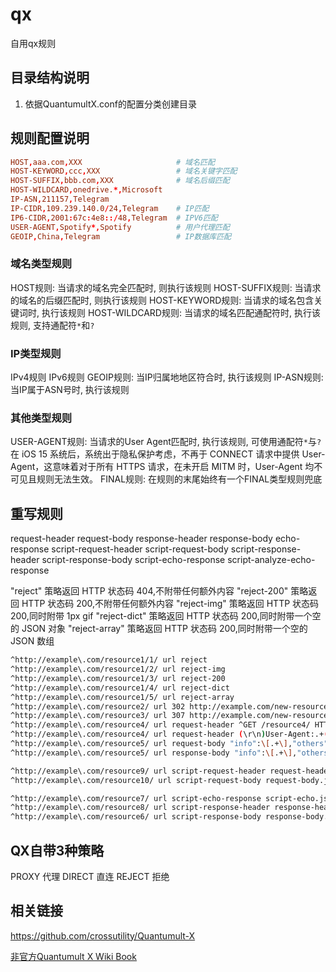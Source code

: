 # qx
自用qx规则

## 目录结构说明

1. 依据QuantumultX.conf的配置分类创建目录

## 规则配置说明

```conf
HOST,aaa.com,XXX                     # 域名匹配
HOST-KEYWORD,ccc,XXX                 # 域名关键字匹配
HOST-SUFFIX,bbb.com,XXX              # 域名后缀匹配
HOST-WILDCARD,onedrive.*,Microsoft
IP-ASN,211157,Telegram
IP-CIDR,109.239.140.0/24,Telegram    # IP匹配
IP6-CIDR,2001:67c:4e8::/48,Telegram  # IPV6匹配
USER-AGENT,Spotify*,Spotify          # 用户代理匹配
GEOIP,China,Telegram                 # IP数据库匹配
```

### 域名类型规则

HOST规则: 当请求的域名完全匹配时, 则执行该规则
HOST-SUFFIX规则: 当请求的域名的后缀匹配时, 则执行该规则
HOST-KEYWORD规则: 当请求的域名包含关键词时, 执行该规则
HOST-WILDCARD规则: 当请求的域名匹配通配符时, 执行该规则, 支持通配符`*`和`?`

### IP类型规则

IPv4规则
IPv6规则
GEOIP规则: 当IP归属地地区符合时, 执行该规则
IP-ASN规则: 当IP属于ASN号时, 执行该规则

### 其他类型规则

USER-AGENT规则: 当请求的User Agent匹配时, 执行该规则, 可使用通配符`*`与`?`
  在 iOS 15 系统后，系统出于隐私保护考虑，不再于 CONNECT 请求中提供 User-Agent，这意味着对于所有 HTTPS 请求，在未开启 MITM 时，User-Agent 均不可见且规则无法生效。
FINAL规则: 在规则的末尾始终有一个FINAL类型规则兜底


## 重写规则

request-header
request-body
response-header
response-body
echo-response
script-request-header
script-request-body
script-response-header
script-response-body
script-echo-response
script-analyze-echo-response

"reject"        策略返回 HTTP 状态码 404,不附带任何额外内容
"reject-200"    策略返回 HTTP 状态码 200,不附带任何额外内容
"reject-img"    策略返回 HTTP 状态码 200,同时附带 1px gif
"reject-dict"   策略返回 HTTP 状态码 200,同时附带一个空的 JSON 对象
"reject-array"  策略返回 HTTP 状态码 200,同时附带一个空的 JSON 数组

```sh
^http://example\.com/resource1/1/ url reject
^http://example\.com/resource1/2/ url reject-img
^http://example\.com/resource1/3/ url reject-200
^http://example\.com/resource1/4/ url reject-dict
^http://example\.com/resource1/5/ url reject-array
^http://example\.com/resource2/ url 302 http://example.com/new-resource2/
^http://example\.com/resource3/ url 307 http://example.com/new-resource3/
^http://example\.com/resource4/ url request-header ^GET /resource4/ HTTP/1\.1(\r\n) request-header GET /api/ HTTP/1.1$1
^http://example\.com/resource4/ url request-header (\r\n)User-Agent:.+(\r\n) request-header $1User-Agent: Mozilla/5.0 (Macintosh; Intel Mac OS X 10_11_1) AppleWebKit/537.36 (KHTML, like Gecko) Chrome/71.0.3578.98 Safari/537.36$2
^http://example\.com/resource5/ url request-body "info":\[.+\],"others" request-body "info":[],"others"
^http://example\.com/resource5/ url response-body "info":\[.+\],"others" response-body "info":[],"others"

^http://example\.com/resource9/ url script-request-header request-header.js
^http://example\.com/resource10/ url script-request-body request-body.js

^http://example\.com/resource7/ url script-echo-response script-echo.js
^http://example\.com/resource8/ url script-response-header response-header.js
^http://example\.com/resource6/ url script-response-body response-body.js
```

## QX自带3种策略

PROXY 代理
DIRECT 直连
REJECT 拒绝

## 相关链接
https://github.com/crossutility/Quantumult-X

[非官方Quantumult X Wiki Book](https://qx.atlucky.me/)